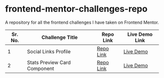 # frontend-mentor-challenges-repo

A repository for all the frontend challenges I have taken on Frontend Mentor.

| Sr. No. | Challenge Title      | Repo Link                                                                                                         | Live Demo Link                                              |
| ------- | -------------------- | ----------------------------------------------------------------------------------------------------------------- | ----------------------------------------------------------- |
| 1       | Social Links Profile | [Repo Link](https://github.com/sh4rdu1-git/frontend-mentor-challenges-repo/tree/challenge-1-social-links-profile) | [Live Demo](https://gregarious-kleicha-2b5da5.netlify.app/) |
| 2       | Stats Preview Card Component | [Repo Link](https://github.com/sh4rdu1-git/frontend-mentor-challenges-repo/tree/challenge-2-stats-preview-card-component) | [Live Demo](https://sh4rdu1-git.github.io/fm-stats-preview-card-component/) |
